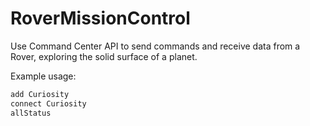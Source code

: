 # RoverMissionControl
Use Command Center API to send commands and receive data from a Rover, exploring the solid surface of a planet.

Example usage:

```sh
add Curiosity
connect Curiosity
allStatus
```
